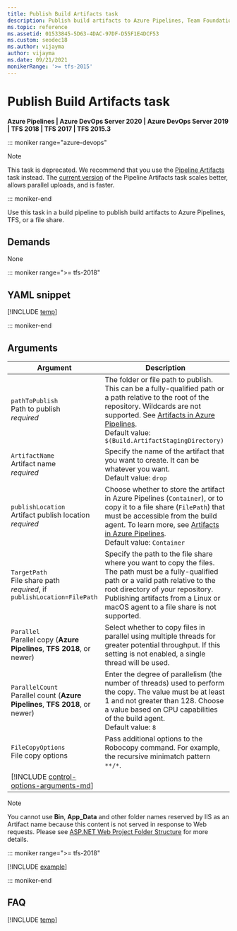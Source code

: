 ```yaml
---
title: Publish Build Artifacts task
description: Publish build artifacts to Azure Pipelines, Team Foundation Server (TFS), or to a file share
ms.topic: reference
ms.assetid: 01533845-5D63-4DAC-97DF-D55F1E4DCF53
ms.custom: seodec18
ms.author: vijayma
author: vijayma
ms.date: 09/21/2021
monikerRange: '>= tfs-2015'
---
```


# Publish Build Artifacts task

**Azure Pipelines | Azure DevOps Server 2020 | Azure DevOps Server 2019 | TFS 2018 | TFS 2017 | TFS 2015.3**

::: moniker range="azure-devops"

> [!NOTE]
> This task is deprecated. We recommend that you use the [Pipeline Artifacts](../../artifacts/pipeline-artifacts.md) task instead. The [current version](../../../../release-notes/2021/sprint-190-update.md) of the Pipeline Artifacts task scales better, allows parallel uploads, and is faster.

::: moniker-end

Use this task in a build pipeline to publish build artifacts to Azure Pipelines, TFS, or a file share.


## Demands

None

::: moniker range=">= tfs-2018"

## YAML snippet

[!INCLUDE [temp](../includes/yaml/PublishBuildArtifactsV1.md)]

::: moniker-end

## Arguments

| Argument | Description |
| -------- | ----------- |
| `pathToPublish`<br/>Path to publish<br/>*required* | The folder or file path to publish. This can be a fully-qualified path or a path relative to the root of the repository. Wildcards are not supported. See [Artifacts in Azure Pipelines](../../artifacts/artifacts-overview.md).<br/>Default value: `$(Build.ArtifactStagingDirectory)` |
| `ArtifactName`<br/>Artifact name<br/>*required* | Specify the name of the artifact that you want to create. It can be whatever you want.<br/>Default value: `drop` |
| `publishLocation`<br/>Artifact publish location<br/>*required* | Choose whether to store the artifact in Azure Pipelines (`Container`), or to copy it to a file share (`FilePath`) that must be accessible from the build agent. To learn more, see [Artifacts in Azure Pipelines](../../artifacts/build-artifacts.md).<br/>Default value: `Container` |
| `TargetPath`<br/>File share path<br/>*required*, if `publishLocation=FilePath` | Specify the path to the file share where you want to copy the files. The path must be a fully-qualified path or a valid path relative to the root directory of your repository. Publishing artifacts from a Linux or macOS agent to a file share is not supported. |
| `Parallel`<br/>Parallel copy (**Azure Pipelines**, **TFS 2018**, or newer) | Select whether to copy files in parallel using multiple threads for greater potential throughput. If this setting is not enabled, a single thread will be used. |
| `ParallelCount`<br/>Parallel count (**Azure Pipelines**, **TFS 2018**, or newer) | Enter the degree of parallelism (the number of threads) used to perform the copy. The value must be at least 1 and not greater than 128. Choose a value based on CPU capabilities of the build agent. <br/>Default value: `8` |
| `FileCopyOptions`<br/>File copy options | Pass additional options to the Robocopy command. For example, the recursive minimatch pattern `**/*`. |
| [!INCLUDE [control-options-arguments-md](../includes/control-options-arguments-md.md)] | |

> [!NOTE]
> You cannot use **Bin**, **App_Data** and other folder names reserved by IIS as an Artifact name because this content is not served in response to Web requests. Please see [ASP.NET Web Project Folder Structure](/previous-versions/ex526337(v=vs.140)) for more details.

::: moniker range=">= tfs-2018"

[!INCLUDE [example](../includes/copyfiles-publishbuildartifacts-usage.md)]

::: moniker-end

## FAQ

<!-- BEGINSECTION class="md-qanda" -->

[!INCLUDE [temp](../includes/build-step-common-qa.md)]

<!-- ENDSECTION -->
